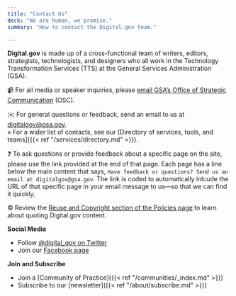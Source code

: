 ```yaml
---
title: "Contact Us"
deck: "We are human, we promise."
summary: "How to contact the Digital.gov team."

---
```


**Digital.gov** is made up of a cross-functional team of writers, editors, strategists, technologists, and designers who all work in the Technology Transformation Services (TTS) at the General Services Administration (GSA).

:video_camera: For all media or speaker inquiries, please [email GSA’s Office of Strategic Communication](mailto:press@gsa.gov) (OSC).

:envelope: For general questions or feedback, send an email to us at [digitalgov@gsa.gov](mailto:digitalgov@gsa.gov).<br />
» For a wider list of contacts, see our [Directory of services, tools, and teams]({{< ref "/services/directory.md" >}}).

:question: To ask questions or provide feedback about a specific page on the site, please use the link provided at the end of that page. Each page has a line below the main content that says, `Have feedback or questions? Send us an email at digitalgov@gsa.gov`. The link is coded to automatically inlcude the URL of that specific page in your email message to us&mdash;so that we can find it quickly.

:copyright: Review the [Reuse and Copyright section of the Policies page](https://digital.gov/policies#reuse-and-copyright) to learn about quoting Digital.gov content.

**Social Media**

- Follow [@digital_gov on Twitter](https://twitter.com/digital_gov/)
- Join our [Facebook page](https://www.facebook.com/DigitalGov)

**Join and Subscribe**

- Join a [Community of Practice]({{< ref "/communities/_index.md" >}})
- Subscribe to our [newsletter]({{< ref "/about/subscribe.md" >}})

